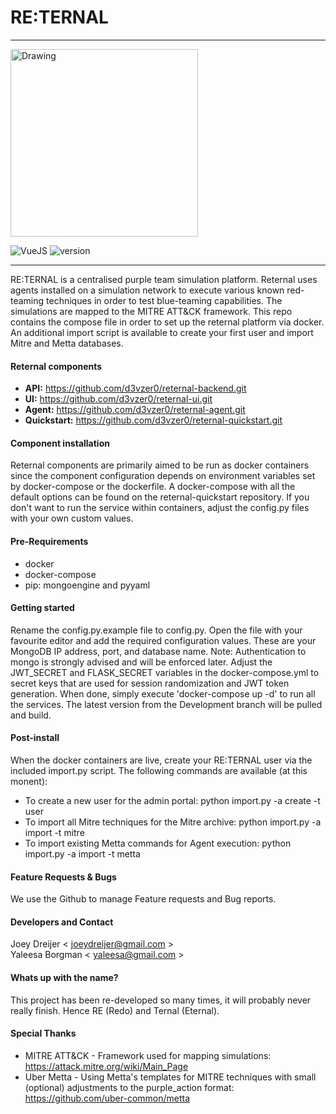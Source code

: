 #  RE:TERNAL
-------------

<img src="readme_img/reternal.png" alt="Drawing" style="width: 300px;"/>

![VueJS](https://img.shields.io/badge/VueJS-2-green.svg)
![version](https://img.shields.io/badge/Version-Alpha_0.0.1-orange.svg)

---------------------

RE:TERNAL is a centralised purple team simulation platform. Reternal uses agents installed on a simulation network to execute various known
red-teaming techniques in order to test blue-teaming capabilities. The simulations are mapped to the MITRE ATT&CK framework. This repo contains
the compose file in order to set up the reternal platform via docker. An additional import script is available to create your first user
and import Mitre and Metta databases.

#### Reternal components
- **API:** https://github.com/d3vzer0/reternal-backend.git
- **UI:** https://github.com/d3vzer0/reternal-ui.git
- **Agent:** https://github.com/d3vzer0/reternal-agent.git
- **Quickstart:** https://github.com/d3vzer0/reternal-quickstart.git

#### Component installation
Reternal components are primarily aimed to be run as docker containers since the component configuration depends on environment variables set by docker-compose or the dockerfile. A docker-compose with all the default options can be found on the reternal-quickstart repository. If you don't want to run the service within containers, adjust the config.py files with your own custom values.


#### Pre-Requirements
  - docker
  - docker-compose
  - pip: mongoengine and pyyaml


#### Getting started
Rename the config.py.example file to config.py. Open the file with your favourite editor and add the required configuration values. These are your MongoDB IP address, port, and database name. Note: Authentication to mongo is strongly advised and will be enforced later. Adjust the JWT_SECRET and FLASK_SECRET variables in the docker-compose.yml to secret keys that are used for session randomization and JWT token generation. When done, simply execute 'docker-compose up -d' to run all the services. The latest version from the Development branch will be pulled and build.

#### Post-install
When the docker containers are live, create your RE:TERNAL user via the included import.py script. The following commands are available (at this monent):
  - To create a new user for the admin portal: python import.py -a create -t user
  - To import all Mitre techniques for the Mitre archive: python import.py -a import -t mitre
  - To import existing Metta commands for Agent execution: python import.py -a import -t metta

#### Feature Requests & Bugs
We use the Github to manage Feature requests and Bug reports.

#### Developers and Contact

Joey Dreijer < joeydreijer@gmail.com >  
Yaleesa Borgman < yaleesa@gmail.com >

#### Whats up with the name?

This project has been re-developed so many times, it will probably never really finish. Hence RE (Redo) and Ternal (Eternal).

#### Special Thanks
  - MITRE ATT&CK - Framework used for mapping simulations: https://attack.mitre.org/wiki/Main_Page
  - Uber Metta -  Using Metta's templates for MITRE techniques with small (optional) adjustments to the purple_action format: https://github.com/uber-common/metta

